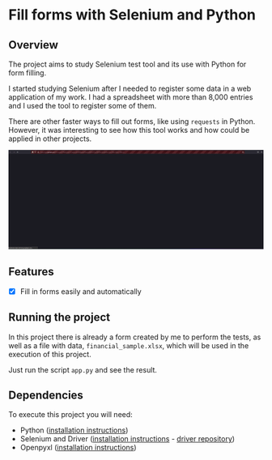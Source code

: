 # Fill forms with Selenium and Python

## Overview

The project aims to study Selenium test tool and its use with Python for form filling.

I started studying Selenium after I needed to register some data in a web application of my work. I had a spreadsheet with more than 8,000 entries and I used the tool to register some of them.

There are other faster ways to fill out forms, like using `requests` in Python. However, it was interesting to see how this tool works and how could be applied in other projects.

![Result of the project](img/selenium.gif)

## Features
- [x] Fill in forms easily and automatically 

## Running the project

In this project there is already a form created by me to perform the tests, as well as a file with data, `financial_sample.xlsx`, which will be used in the execution of this project.

Just run the script `app.py` and see the result.

## Dependencies

To execute this project you will need:

- Python ([installation instructions](https://www.python.org/downloads))
- Selenium and Driver ([installation instructions](https://selenium-python.readthedocs.io/installation.html) - [driver repository](https://github.com/mozilla/geckodriver/releases))
- Openpyxl ([installation instructions](https://openpyxl.readthedocs.io/en/stable/))
